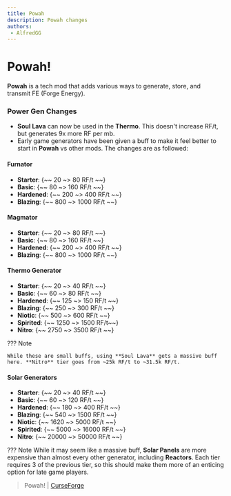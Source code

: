 ```yaml
---
title: Powah
description: Powah changes
authors:
 - AlfredGG
---  
```


# Powah!

**Powah** is a tech mod that adds various ways to generate, store, and transmit FE (Forge Energy).

### Power Gen Changes

- **Soul Lava** can now be used in the **Thermo**. This doesn't increase RF/t, but generates 9x more RF per mb.
- Early game generators have been given a buff to make it feel better to start in **Powah** vs other mods. The changes are as followed:

#### Furnator

- **Starter**: {~~ 20 ~> 80 RF/t ~~}
- **Basic**: {~~ 80 ~> 160 RF/t ~~}
- **Hardened**: {~~ 200 ~> 400 RF/t ~~}
- **Blazing**: {~~ 800 ~> 1000 RF/t ~~}

#### Magmator

- **Starter**: {~~ 20 ~> 80 RF/t ~~}
- **Basic**: {~~ 80 ~> 160 RF/t ~~}
- **Hardened**: {~~ 200 ~> 400 RF/t ~~}
- **Blazing**: {~~ 800 ~> 1000 RF/t ~~}

#### Thermo Generator

- **Starter**: {~~ 20 ~> 40 RF/t ~~}
- **Basic**: {~~ 60 ~> 80 RF/t ~~}
- **Hardened**: {~~ 125 ~> 150 RF/t ~~}
- **Blazing**: {~~ 250 ~> 300 RF/t ~~}
- **Niotic**: {~~ 500 ~> 600 RF/t ~~}
- **Spirited**: {~~ 1250 ~> 1500 RF/t~~}
- **Nitro**: {~~ 2750 ~> 3500 RF/t ~~}

??? Note

    While these are small buffs, using **Soul Lava** gets a massive buff here. **Nitro** tier goes from ~25k RF/t to ~31.5k RF/t.
    
#### Solar Generators

- **Starter**: {~~ 20 ~> 40 RF/t ~~}
- **Basic**: {~~ 60 ~> 120 RF/t ~~}
- **Hardened**: {~~ 180 ~> 400 RF/t ~~}
- **Blazing**: {~~ 540 ~> 1500 RF/t ~~}
- **Niotic**: {~~ 1620 ~> 5000 RF/t ~~}
- **Spirited**: {~~ 5000 ~> 16000 RF/t ~~}
- **Nitro**: {~~ 20000 ~> 50000 RF/t ~~}

??? Note
      While it may seem like a massive buff, **Solar Panels** are more expensive than almost every other generator, including **Reactors**. Each tier requires 3 of the previous tier, so this should make them more of an enticing option for late game players.

> Powah! | [CurseForge](https://legacy.curseforge.com/minecraft/mc-mods/powah)
